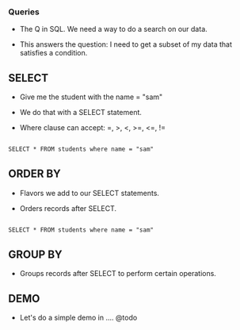 ### Queries

- The Q in SQL. We need a way to do a search on our data.

- This answers the question: I need to get a subset of my data that satisfies a condition.


## SELECT

- Give me the student with the name = "sam"

- We do that with a SELECT statement.

- Where clause can accept: =, >, <, >=, <=, !=

```html

SELECT * FROM students where name = "sam"

```


## ORDER BY

- Flavors we add to our SELECT statements.

- Orders records after SELECT.

```html

SELECT * FROM students where name = "sam"

```


## GROUP BY

- Groups records after SELECT to perform certain operations.


## DEMO

- Let's do a simple demo in .... @todo

